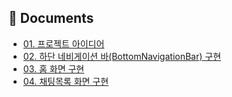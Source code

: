 ## 📜 Documents
- [01. 프로젝트 아이디어](https://velog.io/@yesue/%EB%B0%94%ED%8B%80%EC%83%B5-%ED%94%84%EB%A1%9C%EC%A0%9D%ED%8A%B8-01.-%ED%94%84%EB%A1%9C%EC%A0%9D%ED%8A%B8-%EA%B0%9C%EC%9A%94) 
- [02. 하단 네비게이션 바(BottomNavigationBar) 구현](https://velog.io/@yesue/%EB%B0%94%ED%8B%80%EC%83%B5-%ED%94%84%EB%A1%9C%EC%A0%9D%ED%8A%B8-02.-%ED%95%98%EB%8B%A8-%EB%84%A4%EB%B9%84%EA%B2%8C%EC%9D%B4%EC%85%98-%EB%B0%94-%EA%B5%AC%ED%98%84)
- [03. 홈 화면 구현](https://velog.io/@yesue/%EB%B0%94%ED%8B%80%EC%83%B5-%ED%94%84%EB%A1%9C%EC%A0%9D%ED%8A%B8-03.-%ED%99%88-%ED%99%94%EB%A9%B4-%EA%B5%AC%ED%98%84)
- [04. 채팅목록 화면 구현](https://velog.io/@yesue/%EB%B0%94%ED%8B%80%EC%83%B5-%ED%94%84%EB%A1%9C%EC%A0%9D%ED%8A%B8-04.-%EC%B1%84%ED%8C%85%EB%AA%A9%EB%A1%9D-%ED%99%94%EB%A9%B4-%EA%B5%AC%ED%98%84)
